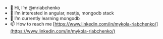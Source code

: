 - 👋 Hi, I’m @mriabchenko
- 👀 I’m interested in angular, nestjs, mongodb stack
- 🌱 I’m currently learning mongodb
- 📫 How to reach me [https://www.linkedin.com/in/mykola-riabchenko/](https://www.linkedin.com/in/mykola-riabchenko/)

<!---
mriabchenko/mriabchenko is a ✨ special ✨ repository because its `README.md` (this file) appears on your GitHub profile.
You can click the Preview link to take a look at your changes.
--->
